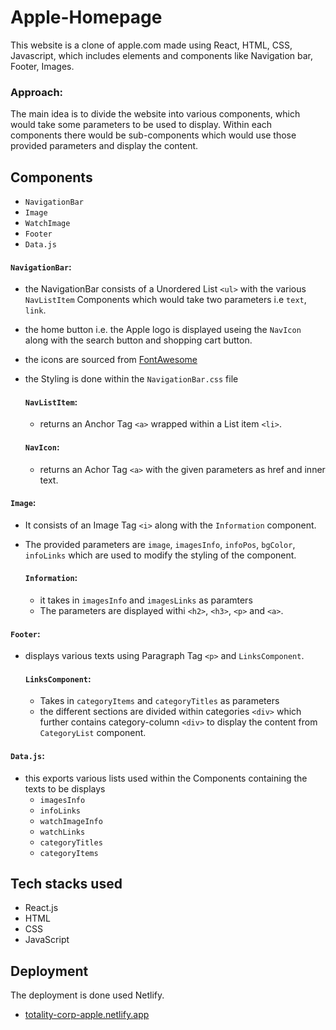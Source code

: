 
# Apple-Homepage

This website is a clone of apple.com made using React, HTML, CSS, Javascript, which includes elements and components like Navigation bar, Footer, Images.

### Approach:
The main idea is to divide the website into various components, which would take some parameters to be used to display. Within each components there would be sub-components which would use those provided parameters and display the content. 

## Components

 - `NavigationBar`
 - `Image`
 - `WatchImage`
 - `Footer`
 - `Data.js` 

#### `NavigationBar`:
- the NavigationBar consists of a Unordered List `<ul>` with the various `NavListItem` Components which would take two parameters i.e `text`, `link`.
- the home button i.e. the Apple logo is displayed useing the `NavIcon` along with the search button and shopping cart button.
- the icons are sourced from [FontAwesome](FontAwesome.com)
- the Styling is done within the `NavigationBar.css` file

    #### `NavListItem`:
    - returns an Anchor Tag `<a>` wrapped within a List item `<li>`.
    #### `NavIcon`:
    - returns an Achor Tag `<a>` with the given parameters as href and inner text.


#### `Image`:
- It consists of an Image Tag `<i>` along with the `Information` component. 
- The provided parameters are `image`, `imagesInfo`, `infoPos`, `bgColor`, `infoLinks` which are used to modify the styling of the component.

    #### `Information`:
    - it takes in `imagesInfo` and `imagesLinks` as paramters
    - The parameters are displayed withi `<h2>`, `<h3>`, `<p>` and `<a>`.

#### `Footer`:
- displays various texts using Paragraph Tag `<p>` and `LinksComponent`.

    #### `LinksComponent`:
    - Takes in `categoryItems` and `categoryTitles` as parameters 
    - the different sections are divided within categories `<div>` which further contains category-column `<div>` to display the content from `CategoryList` component.
    

#### `Data.js`:
- this exports various lists used within the Components containing the texts to be displays
    - `imagesInfo`
    - `infoLinks`
    - `watchImageInfo`
    - `watchLinks`
    - `categoryTitles`
    - `categoryItems`
    

## Tech stacks used

 - React.js
 - HTML
 - CSS
 - JavaScript


## Deployment

The deployment is done used Netlify.
- [totality-corp-apple.netlify.app](totality-corp-apple.netlify.app)


